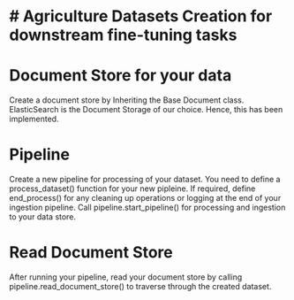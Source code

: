 # # Agriculture Datasets Creation for downstream fine-tuning tasks

# Document Store for your data

Create a document store by Inheriting the Base Document class. ElasticSearch is the Document Storage of our choice. Hence, this has been implemented.

# Pipeline

Create a new pipeline for processing of your dataset. 
You need to define a process_dataset() function for your new pipleine. If required, define end_process() for any cleaning up operations or logging at the end of your ingestion pipeline.
Call pipeline.start_pipeline() for processing and ingestion to your data store.

# Read Document Store

After running your pipeline, read your document store by calling pipeline.read_document_store() to traverse through the created dataset.
